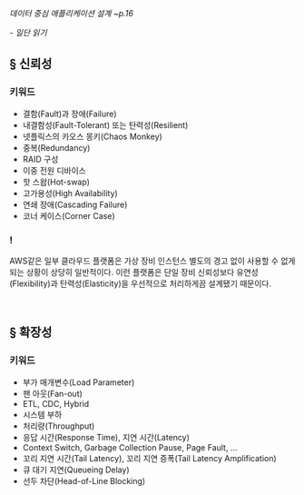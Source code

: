 *데이터 중심 애플리케이션 설계 ~p.16*

*- 일단 읽기*

## § 신뢰성

### 키워드

- 결함(Fault)과 장애(Failure)
- 내결함성(Fault-Tolerant) 또는 탄력성(Resilient)
- 넷플릭스의 카오스 몽키(Chaos Monkey)
- 중복(Redundancy)
- RAID 구성
- 이중 전원 디바이스
- 핫 스왑(Hot-swap)
- 고가용성(High Availability)
- 연쇄 장애(Cascading Failure)
- 코너 케이스(Corner Case)

### !

AWS같은 일부 클라우드 플랫폼은 가상 장비 인스턴스 별도의 경고 없이 사용할 수 없게 되는 상황이 상당히 일반적이다.
이런 플랫폼은 단일 장비 신뢰성보다 유연성(Flexibility)과 탄력성(Elasticity)을 우선적으로 처리하게끔 설계됐기 때문이다.

<br>

## § 확장성

### 키워드

- 부가 매개변수(Load Parameter)
- 팬 아웃(Fan-out)
- ETL, CDC, Hybrid
- 시스템 부하
- 처리량(Throughput)
- 응답 시간(Response Time), 지연 시간(Latency)
- Context Switch, Garbage Collection Pause, Page Fault, ...
- 꼬리 지연 시간(Tail Latency), 꼬리 지연 증폭(Tail Latency Amplification)
- 큐 대기 지연(Queueing Delay)
- 선두 차단(Head-of-Line Blocking)
